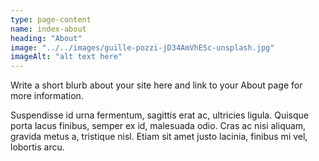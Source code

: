 ```yaml
---
type: page-content
name: index-about
heading: "About"
image: "../../images/guille-pozzi-jD34AmVhESc-unsplash.jpg"
imageAlt: "alt text here"
---
```

Write a short blurb about your site here and link to your About page for more information.

Suspendisse id urna fermentum, sagittis erat ac, ultricies ligula. Quisque porta lacus finibus, semper ex id, malesuada odio. Cras ac nisi aliquam, gravida metus a, tristique nisl. Etiam sit amet justo lacinia, finibus mi vel, lobortis arcu.